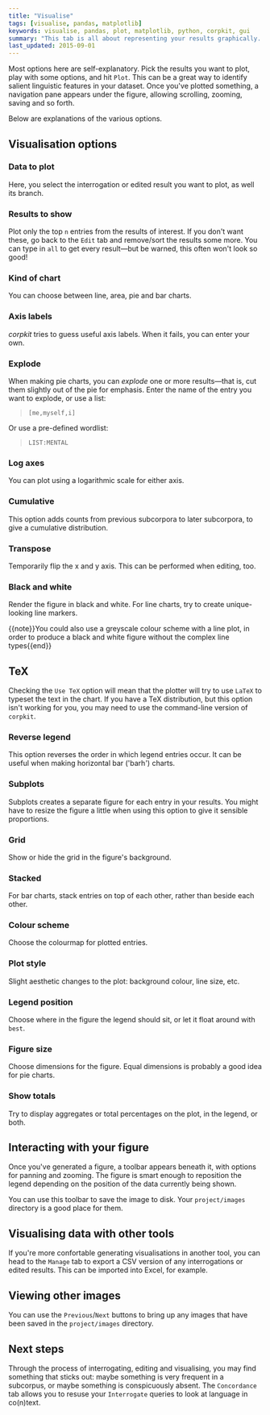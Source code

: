 ```yaml
---
title: "Visualise"
tags: [visualise, pandas, matplotlib]
keywords: visualise, pandas, plot, matplotlib, python, corpkit, gui
summary: "This tab is all about representing your results graphically. You should be able to generate publication-quality figures without needing to export the data from the tool."
last_updated: 2015-09-01
---
```


Most options here are self-explanatory. Pick the results you want to plot, play with some options, and hit `Plot`. This can be a great way to identify salient linguistic features in your dataset. Once you've plotted something, a navigation pane appears under the figure, allowing scrolling, zooming, saving and so forth.

Below are explanations of the various options.

## Visualisation options

### Data to plot

Here, you select the interrogation or edited result you want to plot, as well its branch.

### Results to show

Plot only the top `n` entries from the results of interest. If you don't want these, go back to the `Edit` tab and remove/sort the results some more. You can type in `all` to get every result&mdash;but be warned, this often won't look so good!

### Kind of chart

You can choose between line, area, pie and bar charts.

### Axis labels

*corpkit* tries to guess useful axis labels. When it fails, you can enter your own.

### Explode

When making pie charts, you can *explode* one or more results&mdash;that is, cut them slightly out of the pie for emphasis. Enter the name of the entry you want to explode, or use a list:

> `[me,myself,i]`

Or use a pre-defined wordlist:

> `LIST:MENTAL`

### Log axes

You can plot using a logarithmic scale for either axis.

### Cumulative

This option adds counts from previous subcorpora to later subcorpora, to give a cumulative distribution.

### Transpose

Temporarily flip the x and y axis. This can be performed when editing, too.

### Black and white

Render the figure in black and white. For line charts, try to create unique-looking line markers.

{{note}}You could also use a greyscale colour scheme with a line plot, in order to produce a black and white figure without the complex line types{{end}}

## TeX 

Checking the `Use TeX` option will mean that the plotter will try to use `LaTeX` to typeset the text in the chart. If you have a TeX distribution, but this option isn't working for you, you may need to use the command-line version of `corpkit`.

### Reverse legend

This option reverses the order in which legend entries occur. It can be useful when making horizontal bar ('barh') charts.

### Subplots

Subplots creates a separate figure for each entry in your results. You might have to resize the figure a little when using this option to give it sensible proportions.

### Grid

Show or hide the grid in the figure's background.

### Stacked

For bar charts, stack entries on top of each other, rather than beside each other.

### Colour scheme

Choose the colourmap for plotted entries.

### Plot style

Slight aesthetic changes to the plot: background colour, line size, etc.

### Legend position

Choose where in the figure the legend should sit, or let it float around with `best`.

### Figure size

Choose dimensions for the figure. Equal dimensions is probably a good idea for pie charts.

### Show totals

Try to display aggregates or total percentages on the plot, in the legend, or both.

## Interacting with your figure

Once you've generated a figure, a toolbar appears beneath it, with options for panning and zooming. The figure is smart enough to reposition the legend depending on the position of the data currently being shown.

You can use this toolbar to save the image to disk. Your `project/images` directory is a good place for them.

## Visualising data with other tools

If you're more confortable generating visualisations in another tool, you can head to the `Manage` tab to export a CSV version of any interrogations or edited results. This can be imported into Excel, for example.

## Viewing other images

You can use the `Previous`/`Next` buttons to bring up any images that have been saved in the `project/images` directory.

## Next steps

Through the process of interrogating, editing and visualising, you may find something that sticks out: maybe something is very frequent in a subcorpus, or maybe something is conspicuously absent. The `Concordance` tab allows you to resuse your `Interrogate` queries to look at language in co(n)text.
